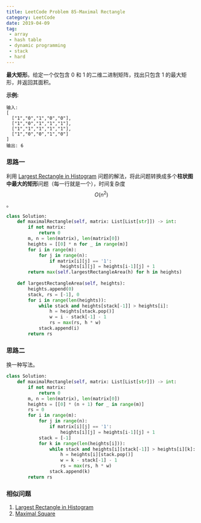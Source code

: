 ```yaml
---
title: LeetCode Problem 85-Maximal Rectangle
category: LeetCode
date: 2019-04-09
tag:
 - array
 - hash table
 - dynamic programming
 - stack
 - hard
---
```


**最大矩形**。给定一个仅包含 0 和 1 的二维二进制矩阵，找出只包含 1 的最大矩形，并返回其面积。

**示例:**

```
输入:
[
  ["1","0","1","0","0"],
  ["1","0","1","1","1"],
  ["1","1","1","1","1"],
  ["1","0","0","1","0"]
]
输出: 6
```

<!-- more -->

### 思路一

利用 [Largest Rectangle in Histogram](https://wendellgul.github.io/leetcode/2019/04/07/LeetCode-Problem-84-Largest-Rectangle-in-Histogram/) 问题的解法，将此问题转换成多个**柱状图中最大的矩形**问题（每一行就是一个），时间复杂度 $$O(n^2)$$。

```python
class Solution:
    def maximalRectangle(self, matrix: List[List[str]]) -> int:
        if not matrix:
            return 0
        m, n = len(matrix), len(matrix[0])
        heights = [[0] * n for _ in range(m)]
        for i in range(m):
            for j in range(n):
                if matrix[i][j] == '1':
                    heights[i][j] = heights[i-1][j] + 1
        return max(self.largestRectangleArea(h) for h in heights)
    
    def largestRectangleArea(self, heights):
        heights.append(0)
        stack, rs = [-1], 0
        for i in range(len(heights)):
            while stack and heights[stack[-1]] > heights[i]:
                h = heights[stack.pop()]
                w = i - stack[-1] - 1
                rs = max(rs, h * w)
            stack.append(i)
        return rs
```

### 思路二

换一种写法。

```python
class Solution:
    def maximalRectangle(self, matrix: List[List[str]]) -> int:
        if not matrix:
            return 0
        m, n = len(matrix), len(matrix[0])
        heights = [[0] * (n + 1) for _ in range(m)]
        rs = 0
        for i in range(m):
            for j in range(n):
                if matrix[i][j] == '1':
                    heights[i][j] = heights[i-1][j] + 1
            stack = [-1]
            for k in range(len(heights[i])):
                while stack and heights[i][stack[-1]] > heights[i][k]:
                    h = heights[i][stack.pop()]
                    w = k - stack[-1] - 1
                    rs = max(rs, h * w)
                stack.append(k)
        return rs
```

### 相似问题

1. [Largest Rectangle in Histogram](https://wendellgul.github.io/leetcode/2019/04/07/LeetCode-Problem-84-Largest-Rectangle-in-Histogram/)
2. [Maximal Square](https://leetcode.com/problems/maximal-square/)